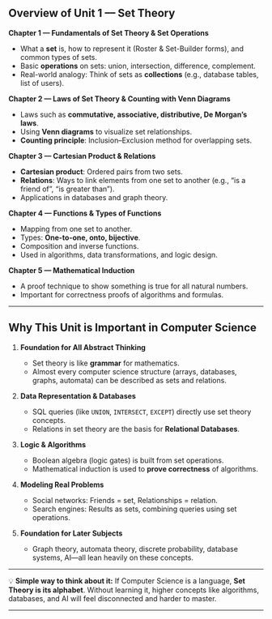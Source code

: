 ## **Overview of Unit 1 — Set Theory**

**Chapter 1 — Fundamentals of Set Theory & Set Operations**

* What a **set** is, how to represent it (Roster & Set-Builder forms), and common types of sets.
* Basic **operations** on sets: union, intersection, difference, complement.
* Real-world analogy: Think of sets as **collections** (e.g., database tables, list of users).

**Chapter 2 — Laws of Set Theory & Counting with Venn Diagrams**

* Laws such as **commutative, associative, distributive, De Morgan’s laws**.
* Using **Venn diagrams** to visualize set relationships.
* **Counting principle**: Inclusion–Exclusion method for overlapping sets.

**Chapter 3 — Cartesian Product & Relations**

* **Cartesian product**: Ordered pairs from two sets.
* **Relations**: Ways to link elements from one set to another (e.g., “is a friend of”, “is greater than”).
* Applications in databases and graph theory.

**Chapter 4 — Functions & Types of Functions**

* Mapping from one set to another.
* Types: **One-to-one, onto, bijective**.
* Composition and inverse functions.
* Used in algorithms, data transformations, and logic design.

**Chapter 5 — Mathematical Induction**

* A proof technique to show something is true for all natural numbers.
* Important for correctness proofs of algorithms and formulas.

---

## **Why This Unit is Important in Computer Science**

1. **Foundation for All Abstract Thinking**

   * Set theory is like **grammar** for mathematics.
   * Almost every computer science structure (arrays, databases, graphs, automata) can be described as sets and relations.

2. **Data Representation & Databases**

   * SQL queries (like `UNION`, `INTERSECT`, `EXCEPT`) directly use set theory concepts.
   * Relations in set theory are the basis for **Relational Databases**.

3. **Logic & Algorithms**

   * Boolean algebra (logic gates) is built from set operations.
   * Mathematical induction is used to **prove correctness** of algorithms.

4. **Modeling Real Problems**

   * Social networks: Friends = set, Relationships = relation.
   * Search engines: Results as sets, combining queries using set operations.

5. **Foundation for Later Subjects**

   * Graph theory, automata theory, discrete probability, database systems, AI—all lean heavily on these concepts.

---

💡 **Simple way to think about it:**
If Computer Science is a language, **Set Theory is its alphabet**. Without learning it, higher concepts like algorithms, databases, and AI will feel disconnected and harder to master.

---
